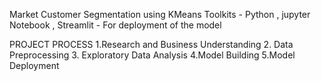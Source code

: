 Market Customer Segmentation using KMeans 
Toolkits - Python , jupyter Notebook , Streamlit - For deployment of the model

PROJECT PROCESS
1.Research and Business Understanding
2. Data Preprocessing
3. Exploratory Data Analysis
4.Model Building
5.Model Deployment

  
